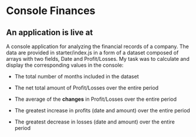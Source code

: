 # Console Finances

## An application is live at 

A console application for analyzing the financial records of a company. The data are provided in starter/index.js in a form of a dataset composed of arrays with two fields, Date and Profit/Losses. My task was to calculate and display the corresponding values in the console:

* The total number of months included in the dataset

* The net total amount of Profit/Losses over the entire period

* The average of the **changes** in Profit/Losses over the entire period
  
* The greatest increase in profits (date and amount) over the entire period

* The greatest decrease in losses (date and amount) over the entire period

